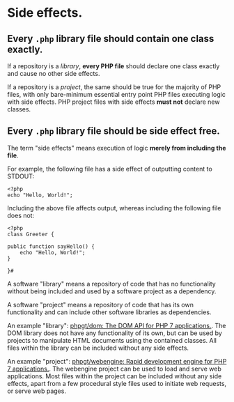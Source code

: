 # Side effects.

## Every `.php` library file should contain one class exactly.

If a repository is a _library_, **every PHP file** should declare one class exactly and cause no other side effects.

If a repository is a _project_, the same should be true for the majority of PHP files, with only bare-minimum essential entry point PHP files executing logic with side effects. PHP project files with side effects **must not** declare new classes.

## Every `.php` library file should be side effect free.

The term "side effects" means execution of logic **merely from including the file**.

For example, the following file has a side effect of outputting content to STDOUT:

```
<?php
echo "Hello, World!";
```

Including the above file affects output, whereas including the following file does not:

```
<?php
class Greeter {

public function sayHello() {
	echo "Hello, World!";
}

}#
```

A software "library" means a repository of code that has no functionality without being included and used by a software project as a dependency.

A software "project" means a repository of code that has its own functionality and can include other software libraries as dependencies.

An example "library": [phpgt/dom: The DOM API for PHP 7 applications.][phpgt/dom]. The DOM library does not have any functionality of its own, but can be used by projects to manipulate HTML documents using the contained classes. All files within the library can be included without any side effects.

An example "project": [phpgt/webengine: Rapid development engine for PHP 7 applications.][phpgt/webengine]. The webengine project can be used to load and serve web applications. Most files within the project can be included without any side effects, apart from a few procedural style files used to initiate web requests, or serve web pages.

[phpgt/dom]: https://github.com/phpgt/dom
[phpgt/webengine]: https://github.com/phpgt/webengine
